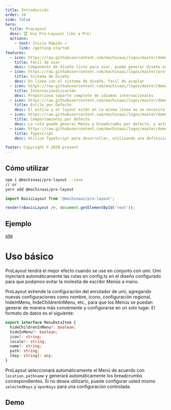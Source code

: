 ```yaml
---
title: Introducción
order: 10
side: false
hero:
  title: ProLayout
  desc: 🏆 Use Pro-Layuout like a Pro!
  actions:
    - text: Inicio Rápido →
      link: /getting-started
features:
  - icon: https://raw.githubusercontent.com/machinaai/logos/master/demo/13668549-b393-42a2-97c3-a6365ba87ac2_w96_h96.png
    title: Fácil de usar
    desc: Componente de diseño listo para usar, puede generar diseño en un solo paso
  - icon: https://raw.githubusercontent.com/machinaai/logos/master/prototype_small.png
    title: Sistema de Diseño
    desc: En línea con el sistema de diseño, facil de acoplar
  - icon: https://raw.githubusercontent.com/machinaai/logos/master/demo/89434dcf-5f1d-4362-9ce0-ab8012a85924_w96_h96.png
    title: Internacionalización
    desc: Proporciona soporte completo de idiomas internacionales 
  - icon: https://raw.githubusercontent.com/machinaai/logos/master/demo/A_-3XMTrwP85wAAAAAAAAAAABkARQnAQ.png
    title: Estilo por Defecto
    desc: El estilo y el layout están en la misma línea no se necesita ningún cambio adicional
  - icon: https://raw.githubusercontent.com/machinaai/logos/master/demo/decadf3f-b53a-4c48-83f3-a2faaccf9ff7_w96_h96.png
    title: Comportamiento por defecto
    desc: La ruta puede generar Menús y breadcrumbs por defecto, y actualizar automáticamente el título del navegador
  - icon: https://raw.githubusercontent.com/machinaai/logos/master/demo/67f75d56-0d62-47d6-a8a5-dbd0cb79a401_w96_h96.png
    title: Typescript
    desc: Utilice TypeScript para desarrollar, utilizando una definición de tipo de dato completo

footer: Copyright © 2020-present
---
```


## Cómo utilizar

```bash
npm i @machinaai/pro-layout --save
// or
yarn add @machinaai/pro-layout
```

```jsx | pure
import BasicLayout from '@machinaai/pro-layout';

render(<BasicLayout />, document.getElementById('root'));
```

## Ejemplo

[site](https://designer.reboot.vc)

# Uso básico

ProLayout tendrá el mejor efecto cuando se use en conjunto con umi. Umi inyectará automáticamente las rutas en config.ts en el diseño configurado para que podamos evitar la molestia de escribir Menús a mano.

ProLayout extiende la configuración del enrutador de umi, agregando nuevas configuraciones como nombre, icono, configuración regional, hideInMenu, hideChildrenInMenu, etc., para que los Menús se puedan generar de manera más conveniente y configurarse en un solo lugar. El formato de datos es el siguiente:

```ts | pure
export interface MenuDataItem {
  hideChildrenInMenu?: boolean;
  hideInMenu?: boolean;
  icon?: string;
  locale?: string;
  name?: string;
  path: string;
  [key: string]: any;
}
```

ProLayout seleccionará automáticamente el Menú de acuerdo con `location.pathname` y generará automáticamente los breadcrumbs correspondientes. Si no desea utilizarlo, puede configurar usted mismo `selectedKeys` y `openKeys` para una configuración controlada.
## Demo

<code src="./demo/base.tsx" />
